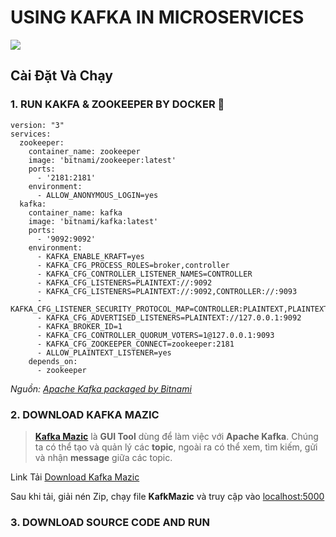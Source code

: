 # **USING KAFKA IN MICROSERVICES** 

![](https://cdn.confluent.io/wp-content/uploads/incompatible-serializers-and-deserializers-2048x637.png)


## Cài Đặt Và Chạy

### **1. RUN KAKFA & ZOOKEEPER BY DOCKER 🐳**

```Docker
version: "3"
services:
  zookeeper:
    container_name: zookeeper
    image: 'bitnami/zookeeper:latest'
    ports:
      - '2181:2181'
    environment:
      - ALLOW_ANONYMOUS_LOGIN=yes
  kafka:
    container_name: kafka 
    image: 'bitnami/kafka:latest'
    ports:
      - '9092:9092'
    environment:
      - KAFKA_ENABLE_KRAFT=yes
      - KAFKA_CFG_PROCESS_ROLES=broker,controller
      - KAFKA_CFG_CONTROLLER_LISTENER_NAMES=CONTROLLER
      - KAFKA_CFG_LISTENERS=PLAINTEXT://:9092
      - KAFKA_CFG_LISTENERS=PLAINTEXT://:9092,CONTROLLER://:9093
      - KAFKA_CFG_LISTENER_SECURITY_PROTOCOL_MAP=CONTROLLER:PLAINTEXT,PLAINTEXT:PLAINTEXT
      - KAFKA_CFG_ADVERTISED_LISTENERS=PLAINTEXT://127.0.0.1:9092
      - KAFKA_BROKER_ID=1
      - KAFKA_CFG_CONTROLLER_QUORUM_VOTERS=1@127.0.0.1:9093
      - KAFKA_CFG_ZOOKEEPER_CONNECT=zookeeper:2181
      - ALLOW_PLAINTEXT_LISTENER=yes
    depends_on:
      - zookeeper
```

*Nguồn: [Apache Kafka packaged by Bitnami](https://hub.docker.com/r/bitnami/kafka)*

### **2. DOWNLOAD KAFKA MAZIC**


> **[Kafka Mazic](https://www.kafkamagic.com/)** là **GUI Tool** dùng để làm việc với **Apache Kafka**. Chúng ta có thể tạo và quản lý các **topic**, ngoài ra có thể xem, tìm kiếm, gửi và nhận **message** giữa các topic.

Link Tải [Download Kafka Mazic](https://www.kafkamagic.com/download/)

Sau khi tải, giải nén Zip, chạy file **KafkMazic** và truy cập vào [localhost:5000](http://localhost:5000)

### **3. DOWNLOAD SOURCE CODE AND RUN**


